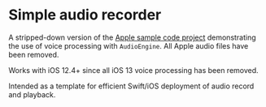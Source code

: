 # Simple audio recorder 

A stripped-down version of the [Apple sample code project](https://developer.apple.com/documentation/avfoundation/audio_track_engineering/using_voice_processing) demonstrating the use of voice processing with `AudioEngine`. All Apple audio files have been removed.

Works with iOS 12.4+ since all iOS 13 voice processing has been removed.

Intended as a template for efficient Swift/iOS deployment of audio record and playback.
